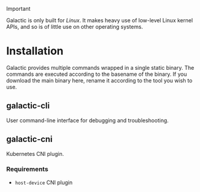 > [!IMPORTANT]  
> Galactic is only built for *Linux*. It makes heavy use of low-level Linux 
> kernel APIs, and so is of little use on other operating systems.

# Installation
Galactic provides multiple commands wrapped in a single static binary.
The commands are executed according to the basename of the binary.
If you download the main binary here, rename it according to the tool 
you wish to use.

## galactic-cli
User command-line interface for debugging and troubleshooting.

## galactic-cni
Kubernetes CNI plugin.

### Requirements
* `host-device` CNI plugin
